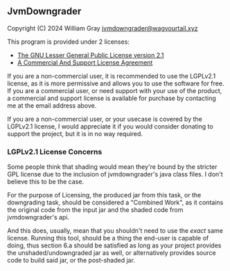 ## JvmDowngrader
Copyright (C) 2024 William Gray <jvmdowngrader@wagyourtail.xyz>

This program is provided under 2 licenses:
* [The GNU Lesser General Public License version 2.1](license/LGPLv2.1.md)
* [A Commercial And Support License Agreement](license/COMMERCIAL.md)

If you are a non-commercial user, it is recommended to use the LGPLv2.1 license, as it is more permissive and allows you to use the software for free.
If you are a commercial user, or need support with your use of the product, a commercial and support license is available for purchase by contacting me at the email address above.

If you are a non-commercial user, or your usecase is covered by the LGPLv2.1 license, 
I would appreciate it if you would consider donating to support the project, but it is in no way required.

### LGPLv2.1 License Concerns

Some people think that shading would mean they're bound by the stricter GPL license due to the inclusion of jvmdowngrader's java class files. I don't believe this to be the case.

For the purpose of Licensing, the produced jar from this task, or the downgrading task, should be considered a "Combined Work",
as it contains the original code from the input jar and the shaded code from jvmdowngrader's api.

And this does, usually, mean that you shouldn't need to use the *exact* same license.
Running this tool, should be a thing the end-user is capable of doing, thus section 6.a should be satisfied as long as
your project provides the unshaded/undowngraded jar as well, or alternatively provides source code to build said jar, or
the post-shaded jar.
